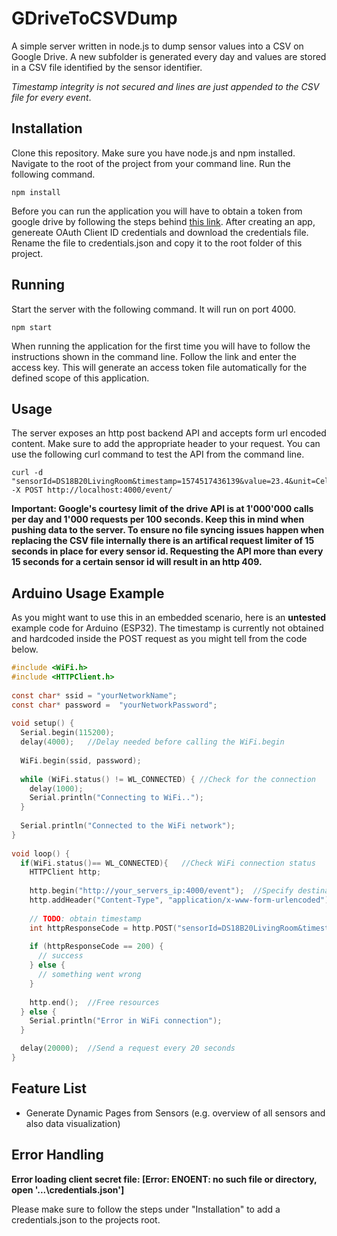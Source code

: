 # GDriveToCSVDump
A simple server written in node.js to dump sensor values into a CSV on Google Drive. A new subfolder is generated every day and values are stored in a CSV file identified by the sensor identifier.

*Timestamp integrity is not secured and lines are just appended to the CSV file for every event*. 

## Installation
Clone this repository. Make sure you have node.js and npm installed. Navigate to the root of the project from your command line. Run the following command.

```
npm install
```

Before you can run the application you will have to obtain a token from google drive by following the steps behind [this link](https://developers.google.com/drive/api/v3/enable-drive-api). After creating an app, genereate OAuth Client ID credentials and download the credentials file. Rename the file to credentials.json and copy it to the root folder of this project.


## Running 
Start the server with the following command. It will run on port 4000.
```
npm start
```

When running the application for the first time you will have to follow the instructions shown in the command line. Follow the link and enter the access key. This will generate an access token file automatically for the defined scope of this application.

## Usage
The server exposes an http post backend API and accepts form url encoded content. Make sure to add the appropriate header to your request. You can use the following curl command to test the API from the command line.

```
curl -d "sensorId=DS18B20LivingRoom&timestamp=1574517436139&value=23.4&unit=Celsius" -X POST http://localhost:4000/event/
```
**Important: Google's courtesy limit of the drive API is at 1'000'000 calls per day and 1'000 requests per 100 seconds. Keep this in mind when pushing data to the server. To ensure no file syncing issues happen when replacing the CSV file internally there is an artifical request limiter of 15 seconds in place for every sensor id. Requesting the API more than every 15 seconds for a certain sensor id will result in an http 409.**

## Arduino Usage Example
As you might want to use this in an embedded scenario, here is an **untested** example code for Arduino (ESP32). The timestamp is currently not obtained and hardcoded inside the POST request as you might tell from the code below.
```c
#include <WiFi.h>
#include <HTTPClient.h>
 
const char* ssid = "yourNetworkName";
const char* password =  "yourNetworkPassword";
 
void setup() {
  Serial.begin(115200);
  delay(4000);   //Delay needed before calling the WiFi.begin
 
  WiFi.begin(ssid, password); 
 
  while (WiFi.status() != WL_CONNECTED) { //Check for the connection
    delay(1000);
    Serial.println("Connecting to WiFi..");
  }
 
  Serial.println("Connected to the WiFi network");
}
 
void loop() {
  if(WiFi.status()== WL_CONNECTED){   //Check WiFi connection status
    HTTPClient http;   
 
    http.begin("http://your_servers_ip:4000/event");  //Specify destination for HTTP request
    http.addHeader("Content-Type", "application/x-www-form-urlencoded"); //Specify content-type header
 
    // TODO: obtain timestamp
    int httpResponseCode = http.POST("sensorId=DS18B20LivingRoom&timestamp=1574517436139&value=23.4&unit=Celsius"); //Send the actual POST request
 
    if (httpResponseCode == 200) {
      // success
    } else {
      // something went wrong
    }
    
    http.end();  //Free resources
  } else {
    Serial.println("Error in WiFi connection");   
  }

  delay(20000);  //Send a request every 20 seconds
}
```

## Feature List
- Generate Dynamic Pages from Sensors (e.g. overview of all sensors and also data visualization)

## Error Handling
**Error loading client secret file: [Error: ENOENT: no such file or directory, open '...\credentials.json']**

Please make sure to follow the steps under "Installation" to add a credentials.json to the projects root.

